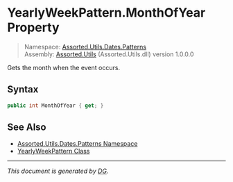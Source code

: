 ﻿# YearlyWeekPattern.MonthOfYear Property

> Namespace: [Assorted.Utils.Dates.Patterns](_toc.Assorted.Utils.md#Assorted.Utils.Dates.Patterns%20Namespace)\
> Assembly: [Assorted.Utils](_toc.Assorted.Utils.md) (Assorted.Utils.dll) version 1.0.0.0

Gets the month when the event occurs.

## Syntax

```csharp
public int MonthOfYear { get; }
```

## See Also

- [Assorted.Utils.Dates.Patterns Namespace](_toc.Assorted.Utils.md#Assorted.Utils.Dates.Patterns%20Namespace)
- [YearlyWeekPattern Class](Assorted.Utils.Dates.Patterns.YearlyWeekPattern.md)

---

_This document is generated by [DG](https://github.com/Khojasteh/dg)._
